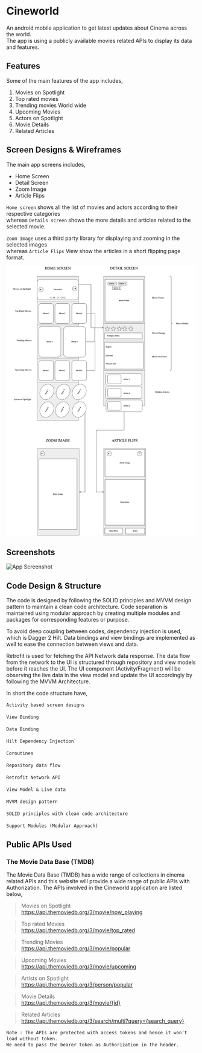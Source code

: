 # Cineworld

An android mobile application to get latest updates about Cinema across the world.
<br>The app is using a publicly available movies related APIs to display its data and features.

## Features
Some of the main features of the app includes,

1. Movies on Spotlight
2. Top rated movies
3. Trending movies World wide
4. Upcoming Movies
5. Actors on Spotlight
6. Movie Details
7. Related Articles

## Screen Designs & Wireframes
The main app screens includes,
- Home Screen
- Detail Screen
- Zoom Image
- Article Flips

`Home screen` shows all the list of movies and actors according to their respective categories
<br>whereas `Details screen` shows the more details and articles related to the selected movie.

`Zoom Image` uses a third party library for displaying and zooming in the selected images
<br> whereas `Article Flips` View show the articles in a short flipping page format.

![App Screenshot](files/images/wireframe.jpg)

## Screenshots
![App Screenshot](files/images/screenshots.jpg)

## Code Design & Structure
The code is designed by following the SOLID principles and MVVM design pattern to maintain a clean code architecture. Code separation is maintained using modular approach by creating multiple modules and packages for corresponding features or purpose.

To avoid deep coupling between codes, dependency injection is used, which is Dagger 2 Hilt. Data bindings and view bindings are implemented as well to ease the connection between views and data.

Retrofit is used for fetching the API Network data response. The data flow from the network to the UI is structured through repository and view models before it reaches the UI. The UI component (Activity/Fragment) will be observing the live data in the view model and update the UI accordingly by following the MVVM Architecture.

In short the code structure have,
```
Activity based screen designs

View Binding

Data Binding

Hilt Dependency Injection`

Coroutines

Repository data flow

Retrofit Network API

View Model & Live data

MVVM design pattern

SOLID principles with clean code architecture

Support Modules (Modular Approach)
```

## Public APIs Used
### The Movie Data Base (TMDB)
The Movie Data Base (TMDB) has a wide range of collections in cinema related APIs and this website will provide a wide range of public APIs with Authorization. The APIs involved in the Cineworld application are listed below,

> Movies on Spotlight
<br>https://api.themoviedb.org/3/movie/now_playing

> Top rated Movies
<br>https://api.themoviedb.org/3/movie/top_rated

> Trending Movies
<br>https://api.themoviedb.org/3/movie/popular

> Upcoming Movies
<br>https://api.themoviedb.org/3/movie/upcoming

> Artists on Spotlight
<br>https://api.themoviedb.org/3/person/popular

> Movie Details
<br>https://api.themoviedb.org/3/movie/{id}

> Related Articles
<br>https://api.themoviedb.org/3/search/multi?query={search_query}

```
Note : The APIs are protected with access tokens and hence it won’t load without token.
We need to pass the bearer token as Authorization in the header.
```
